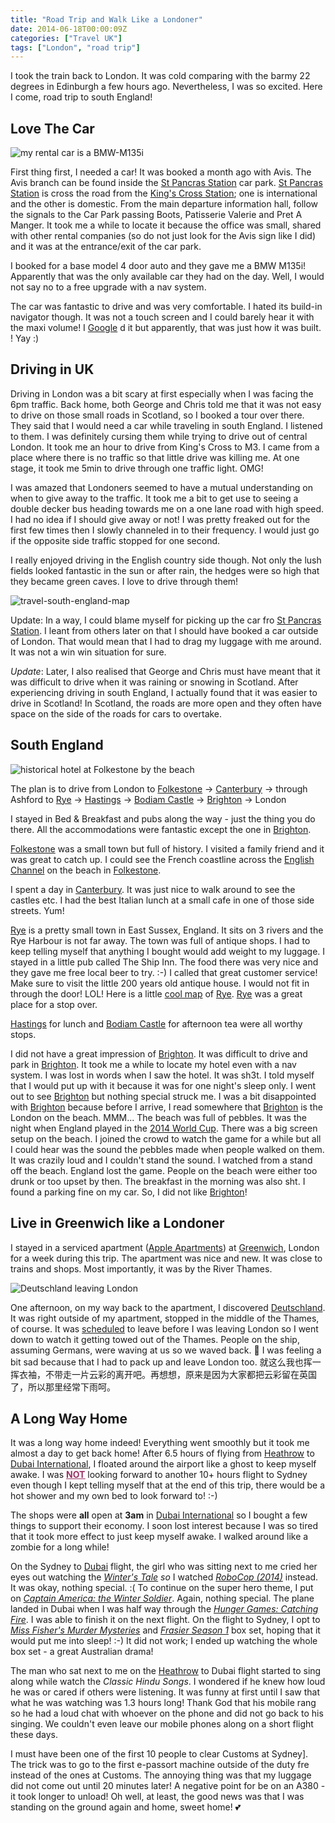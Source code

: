 ```yaml
---
title: "Road Trip and Walk Like a Londoner"
date: 2014-06-18T00:00:09Z
categories: ["Travel UK"]
tags: ["London", "road trip"]
---
```


I took the train back to London. It was cold comparing with the barmy 22 degrees in Edinburgh a few hours ago. Nevertheless, I was so excited. Here I come, road trip to south England!


## Love The Car

![my rental car is a BMW-M135i](http://www.zercustoms.com/news/images/BMW/BMW-M135i-5-door-4.jpg "my rental car is a BMW-M135i")

First thing first, I needed a car! It was booked a month ago with Avis. The Avis branch can be found inside the [St Pancras Station](http://www.networkrail.co.uk/st-pancras-international-station/) car park. [St Pancras Station](http://www.networkrail.co.uk/st-pancras-international-station/) is cross the road from the [King's Cross Station](http://en.wikipedia.org/wiki/St_Pancras_railway_station); one is international and the other is domestic. From the main departure information hall, follow the signals to the Car Park passing Boots, Patisserie Valerie and Pret A Manger. It took me a while to locate it because the office was small, shared with other rental companies (so do not just look for the Avis sign like I did) and it was at the entrance/exit of the car park.

I booked for a base model 4 door auto and they gave me a BMW M135i! Apparently that was the only available car they had on the day. Well, I would not say no to a free upgrade with a nav system.

The car was fantastic to drive and was very comfortable. I hated its build-in navigator though. It was not a touch screen and I could barely hear it with the maxi volume! I [Google](http://google.com) d it but apparently, that was just how it was built. ! Yay :)

## Driving in UK

Driving in London was a bit scary at first especially when I was facing the 6pm traffic. Back home, both George and Chris told me that it was not easy to drive on those small roads in Scotland, so I booked a tour over there. They said that I would need a car while traveling in south England. I listened to them. I was definitely cursing them while trying to drive out of central London. It took me an hour to drive from King's Cross to M3. I came from a place where there is no traffic so that little drive was killing me. At one stage, it took me 5min to drive through one traffic light. OMG!

I was amazed that Londoners seemed to have a mutual understanding on when to give away to the traffic. It took me a bit to get use to seeing a double decker bus heading towards me on a one lane road with high speed. I had no idea if I should give away or not! I was pretty freaked out for the first few times then I slowly channeled in to their frequency. I would just go if the opposite side traffic stopped for one second.

I really enjoyed driving in the English country side though. Not only the lush fields looked fantastic in the sun or after rain, the hedges were so high that they became green caves. I love to drive through them!

![travel-south-england-map](https://lh3.googleusercontent.com/7ONU2-Kac3d7aXApeQkoyND736xMthl8ALc6s3SlsRLOePdOeEOQmM-DNdFi8CGjqN7KYwLiNrRtde3R6y5xblmhLzGhO-bvqLOHnIHjgfOUX6sy_Cq27RNNZusuWrNH3_FcKHKfD910RSJuCLMmcfS7_eVMFI-3_BKfEoCwGg7V9NiMJ3m_i8lQT2NsUdd9dFkDtIA9k_PRzNLsaoCtf9bOxN1Q_7-4iUK0sGWBcbc46cG1vnsfP2U7H_6EyqRDTv4sY8RULHEcYyuo-mS6Ti8_iUdxe9mngO1roAz8Qb2xxsvDas7tmiAMe9VOeWo2KBCAVjuW92Eb_8Xy8KVHDB54RiTe02NBeBJj4DBIs218Nof1qEwnjHx3gwz1f9QhwYr0JxTI0S2RnX6ljO468LD48nnl-s1oRps-ofhv24DStjCbGLzTZKiw5N6JqlG7OIUdpSTqDXGK0HLiaaFgPdM6o_icDJnZv-HWZNlY-iPnhZMqFTdZrGepODLEwmjsyFKo_J9-oqd5lX_OmNuL3vFKvq_F8pFvLYZD4u7jTXN4cjOJ_Au2i5yJr5Y8GG_UWze5IpMVjr8fXhnyeLJhc8L831wSzI6GD_rz8OmUXnPxvPzO0WgOBfJLkVLgbTPBHDYRDPfTNzye_SUmXasAZp8iNckBc-E3TrS_FjTqym4wWVi7oq9au6zqBZU1fytLFiAt7ykXcVeZkNhfYF-rnCzefljCk51esUpnhMZcntkyOz5O095PY2sGeTm_MY1Fi3-jwTddg-dsbbFj7SJCgF7dUlzVYCaEqeL-RMqdZbiTcvdDC_V6a9GkgXJtb7yneZxNRSOMvg0JkL2yHpHncZB3AP5i1ANggULbs-k0O_z8OwMO0XbE7ECuQ-N8WVDss-reBVajszGpKuoUQHqrbuTFV_u3tvhW_JyPqAtxMaiq=w331-h175-no?authuser=0 "travel-south-england-map")

Update: In a way, I could blame myself for picking up the car fro [St Pancras Station](http://www.networkrail.co.uk/st-pancras-international-station/). I leant from others later on that I should have booked a car outside of London. That would mean that I had to drag my luggage with me around. It was not a win win situation for sure.

_Update_: Later, I also realised that George and Chris must have meant that it was difficult to drive when it was raining or snowing in Scotland. After experiencing driving in south England,  I actually found that it was easier to drive in Scotland! In Scotland, the roads are more open and they often have space on the side of the roads for cars to overtake.

## South England

![historical hotel at Folkestone by the beach](https://idiscoverlife.files.wordpress.com/2014/06/folkstone-800x6032.jpg?w=620 "historical hotel at Folkestone by the beach.")

The plan is to drive from London to [Folkestone](http://en.wikipedia.org/wiki/Folkestone) -&gt; [Canterbury](http://www.canterbury.co.uk/) -&gt; through Ashford to [Rye](http://en.wikipedia.org/wiki/Rye,_East_Sussex) -&gt; [Hastings](http://en.wikipedia.org/wiki/Hastings) -&gt; [Bodiam Castle](http://en.wikipedia.org/wiki/Bodiam_Castle) -&gt; [Brighton](ttp://en.wikipedia.org/wiki/Brighton) -&gt; London

I stayed in Bed &amp; Breakfast and pubs along the way - just the thing you do there. All the accommodations were fantastic except the one in [Brighton](http://en.wikipedia.org/wiki/Brighton).

[Folkestone](http://en.wikipedia.org/wiki/Folkestone) was a small town but full of history. I visited a family friend and it was great to catch up. I could see the French coastline across the [English Channel](http://en.wikipedia.org/wiki/English_Channel) on the beach in [Folkestone](http://en.wikipedia.org/wiki/Folkestone).

I spent a day in [Canterbury](ttp://www.canterbury.co.uk/). It was just nice to walk around to see the castles etc. I had the best Italian lunch at a small cafe in one of those side streets. Yum!

[Rye](http://en.wikipedia.org/wiki/Rye,_East_Sussex)  is a pretty small town in East Sussex, England. It sits on 3 rivers and the Rye Harbour is not far away. The town was full of antique shops. I had to keep telling myself that anything I bought would add weight to my luggage. I stayed in a little pub called The Ship Inn. The food there was very nice and they gave me free local beer to try. :-) I called that great customer service! Make sure to visit the little 200 years old antique house. I would not fit in through the door! LOL! Here is a little [cool map](http://www.ryesussex.co.uk/pdfs/rye-map.pdf) of [Rye](http://en.wikipedia.org/wiki/Rye,_East_Sussex). [Rye](http://en.wikipedia.org/wiki/Rye,_East_Sussex) was a great place for a stop over.

[Hastings](http://en.wikipedia.org/wiki/Hastings) for lunch and [Bodiam Castle](http://en.wikipedia.org/wiki/Bodiam_Castle) for afternoon tea were all worthy stops.

I did not have a great impression of [Brighton](http://en.wikipedia.org/wiki/Brighton). It was difficult to drive and park in [Brighton](http://en.wikipedia.org/wiki/Brighton). It took me a while to locate my hotel even with a nav system. I was lost in words when I saw the hotel. It was sh3t. I told myself that I would put up with it because it was for one night's sleep only. I went out to see [Brighton](http://en.wikipedia.org/wiki/Brighton) but nothing special struck me. I was a bit disappointed with [Brighton](http://en.wikipedia.org/wiki/Brighton) because before I arrive, I read somewhere that [Brighton](http://en.wikipedia.org/wiki/Brighton) is the London on the beach. MMM... The beach was full of pebbles. It was the night when England played in the [2014 World Cup](http://www.fifa.com/worldcup/). There was a big screen setup on the beach. I joined the crowd to watch the game for a while but all I could hear was the sound the pebbles made when people walked on them. It was crazily loud and I couldn't stand the sound. I watched from a stand off the beach. England lost the game. People on the beach were either too drunk or too upset by then. The breakfast in the morning was also sh</em>t. I found a parking fine on my car. So, I did not like [Brighton](http://en.wikipedia.org/wiki/Brighton)!

## Live in Greenwich like a Londoner

I stayed in a serviced apartment ([Apple Apartments](http://www.appleapartments.co.uk/)) at [Greenwich](http://www.visitgreenwich.org.uk/), London for a week during this trip. The apartment was nice and new. It was close to trains and shops. Most importantly, it was by the River Thames.

![Deutschland leaving London](https://lh3.googleusercontent.com/6nXfLEIMbYTKAclDbvpows6FZkPIGVHdI1hyuCFW32QYcE4-vdK2X3EHHP7le_rP-Gkm2Vw9Xm12PIzNfdYggWkK2md5iyOIlrxwV1TK2IrMLKnupapxeMvilY7oCsG8n6T0s-4QCWoSD3_gEwIbYtdnwdBW10vfUIDLwzbriEXWJ2eeqe2AuF1xdVxebYN7tc-d1liQP7NgnM_uGfaJgginGERElvzUl0pnYPcOGytKBFaI41BSdlgvHLvcMMmw3tO09_zTlDDHDGDS8ey79EAmX_1e8k6kLT-wGyLtzlBDZ2NxPnIrmLLKlRoB463M3uWAQaR4Alc3YAOlZPcevK0ZU37Ww_9KPkgSLqn8A3uPk4GVMUAjvCVDXKVrXPFLC3lrmhR6wGjdIvbpjAHiSqEjBpBWXdHPOmDX_7a3KehNgMZV_jYlwo59irO8a8fN3LWT50h9vZrDFIMaqePSuV2g9CwVgs5GDwn3bd6MCXUVO69ByEJknAtxNXlZ7Dsi_jjhbl0y2qhDOWQfyeD5Hn1NLpNSZWfF24T45S5owIG_Y1WJ4GXztRERWwTeNta6gHTcziqh3TXUSzP7jwvAQ3NkYYw579G9dwfUB7aLgwzy4b5H7VrKV2ckOfCq3CvDVJKJePTZAZB5he_LnbSI1_Dw_x8gaDgmTq3_Rw1oXok5lawChFN8R34dWXRd2guAHGHgkyshPbuL9Tp-HDQZN6bqaoFoQbLCKxPd6um7UT4cloE8tAUPFJv2gPY8fSvQxx7d-CN-emFua501EvSR_QfuH0gK7qGzHwn4WKOxIyiAZyolb3qPUsbh-0zIXJyyPEk1xNpjiabar7DEt45R53yBqmWJWSbJeCmoE2w1CWAxYzytD112kAQ0S8_Zj85b_d7NIIX3bV6UwZLTAIpD_e4L9vHJGNFCPCsk4mS5IhMB=w620-h465-no?authuser=0 "Deutschland leaving London")

One afternoon, on my way back to the apartment, I discovered [Deutschland](http://en.wikipedia.org/wiki/MS_Deutschland). It was right outside of my apartment, stopped in the middle of the Thames, of course. It was [scheduled](http://thamesvessels.blogspot.co.uk/p/arrivals-and-departures.html) to leave before I was leaving London so I went down to watch it getting towed out of the Thames. People on the ship, assuming Germans, were waving at us so we waved back. 🙂 I was feeling a bit sad because that I had to pack up and leave London too. 就这么我也挥一挥衣袖，不带走一片云彩的离开吧。再想想，原来是因为大家都把云彩留在英国了，所以那里经常下雨呵。

## A Long Way Home

It was a long way home indeed! Everything went smoothly but it took me almost a day to get back home! After 6.5 hours of flying from [Heathrow](http://www.heathrowairport.com/) to [Dubai International](http://www.dubaiairport.com/), I floated around the airport like a ghost to keep myself awake. I was <span style="text-decoration:underline;"><strong><span style="color:#993366;text-decoration:underline;">NOT</span></strong></span> looking forward to another 10+ hours flight to Sydney even though I kept telling myself that at the end of this trip, there would be a hot shower and my own bed to look forward to! :-)

The shops were <strong>all</strong> open at <strong>3am</strong> in [Dubai International](http://www.dubaiairport.com/) so I bought a few things to support their economy. I soon lost interest because I was so tired that it took more effect to just keep myself awake. I walked around like a zombie for a long while!

On the Sydney to [Dubai](http://me.huatuostudio.com/2014/06/06/dubai-transit/) flight, the girl who was sitting next to me cried her eyes out watching the <em>[Winter's Tale](http://www.imdb.com/title/tt1837709/) so </em>I watched <em>[RoboCop (2014)](http://www.imdb.com/title/tt1234721/)</em> instead. It was okay, nothing special. :( To continue on the super hero theme, I put on <em>[Captain America: the Winter Soldier](http://www.imdb.com/title/tt1843866/)</em>. Again, nothing special. The plane landed in Dubai when I was half way through the <em>[Hunger Games: Catching Fire](http://www.imdb.com/title/tt1951264/)</em>. I was able to finish it on the next flight. On the flight to Sydney, I opt to <em>[Miss Fisher's Murder Mysteries](http://www.abc.net.au/tv/programs/miss-fishers-murder-mysteries/)</em> and <em>[Frasier Season 1](ttp://www.imdb.com/title/tt0106004/)</em> box set, hoping that it would put me into sleep! :-) It did not work; I ended up watching the whole box set - a great Australian drama!

The man who sat next to me on the [Heathrow](http://www.heathrowairport.com/) to Dubai flight started to sing along while watch the <em>Classic Hindu Songs</em>. I wondered if he knew how loud he was or cared if others were listening. It was funny at first until I saw that what he was watching was 1.3 hours long! Thank God that his mobile rang so he had a loud chat with whoever on the phone and did not go back to his singing. We couldn't even leave our mobile phones along on a short flight these days.

I must have been one of the first 10 people to clear Customs at Sydney]. The trick was to go to the first e-passort machine outside of the duty fre instead of the ones at Customs. The annoying thing was that my luggage did not come out until 20 minutes later! A negative point for be on an A380 - it took longer to unload! Oh well, at least, the good news was that I was standing on the ground again and home, sweet home! 💕